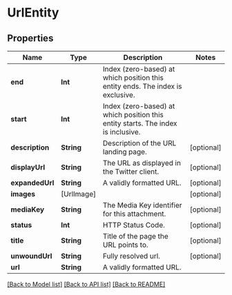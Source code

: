 # UrlEntity

## Properties
Name | Type | Description | Notes
------------ | ------------- | ------------- | -------------
**end** | **Int** | Index (zero-based) at which position this entity ends.  The index is exclusive. | 
**start** | **Int** | Index (zero-based) at which position this entity starts.  The index is inclusive. | 
**description** | **String** | Description of the URL landing page. | [optional] 
**displayUrl** | **String** | The URL as displayed in the Twitter client. | [optional] 
**expandedUrl** | **String** | A validly formatted URL. | [optional] 
**images** | [UrlImage] |  | [optional] 
**mediaKey** | **String** | The Media Key identifier for this attachment. | [optional] 
**status** | **Int** | HTTP Status Code. | [optional] 
**title** | **String** | Title of the page the URL points to. | [optional] 
**unwoundUrl** | **String** | Fully resolved url. | [optional] 
**url** | **String** | A validly formatted URL. | 

[[Back to Model list]](../README.md#documentation-for-models) [[Back to API list]](../README.md#documentation-for-api-endpoints) [[Back to README]](../README.md)


